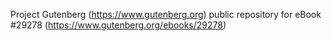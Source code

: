 Project Gutenberg (https://www.gutenberg.org) public repository for eBook #29278 (https://www.gutenberg.org/ebooks/29278)
